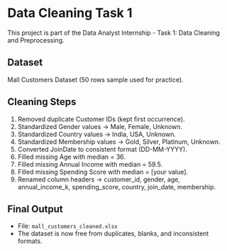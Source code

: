 # Data Cleaning Task 1

This project is part of the Data Analyst Internship - Task 1: Data Cleaning and Preprocessing.

## Dataset
Mall Customers Dataset (50 rows sample used for practice).

## Cleaning Steps
1. Removed duplicate Customer IDs (kept first occurrence).
2. Standardized Gender values → Male, Female, Unknown.
3. Standardized Country values → India, USA, Unknown.
4. Standardized Membership values → Gold, Silver, Platinum, Unknown.
5. Converted JoinDate to consistent format (DD-MM-YYYY).
6. Filled missing Age with median = 36.
7. Filled missing Annual Income with median = 59.5.
8. Filled missing Spending Score with median = [your value].
9. Renamed column headers → customer_id, gender, age, annual_income_k, spending_score, country, join_date, membership.

## Final Output
- File: `mall_customers_cleaned.xlsx`
- The dataset is now free from duplicates, blanks, and inconsistent formats.


